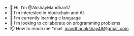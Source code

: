 - 👋 Hi, I’m @AkshayMandhan17
- 👀 I’m interested in blockchain and AI
- 🌱 I’m currently learning c language
- 💞️ I’m looking to collaborate on programming problems
- 📫 How to reach me *mail: mandhanakshay49@gmail.com

<!---
AkshayMandhan17/AkshayMandhan17 is a ✨ special ✨ repository because its `README.md` (this file) appears on your GitHub profile.
You can click the Preview link to take a look at your changes.
--->
